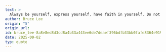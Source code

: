```yaml
---
text: >
  Always be yourself, express yourself, have faith in yourself. Do not go out and look for a successful personality and duplicate it.
author: Bruce Lee
origin: "5"
origin_url: 
id: bruce_lee-8a8e8ed8d3cd8a4b33a443ee6de7deaef396bdfb33bb0fafe8364e91917d3648
date: 2025-09-02
typ: quote
---
```

